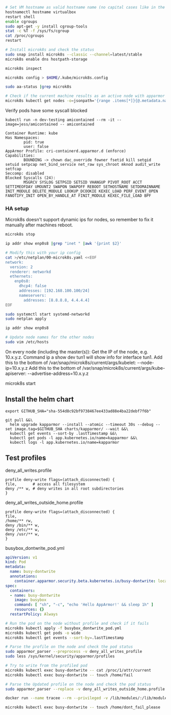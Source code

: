 

```bash
# Set VM hostname as valid hostname name (no capital cases like in the default "yourname@yourname-VirtualBox")
hostnamectl hostname virtualbox
restart shell
enable cgroups
sudo apt-get -y install cgroup-tools
stat -c %T -f /sys/fs/cgroup
cat /proc/cgroups
restart

# Install microk8s and check the status
sudo snap install microk8s --classic --channel=latest/stable
microk8s enable dns hostpath-storage

microk8s inspect

microk8s config > $HOME/.kube/microk8s.config

sudo aa-status |grep microk8s

# Check if the current machine results as an active node with apparmor enabled
microk8s kubectl get nodes -o=jsonpath='{range .items[*]}{@.metadata.name}: {.status.conditions[?(@.reason=="KubeletReady")].message}{"\n"}{end}'
```

Verify pods have some syscall blocked

`kubectl run -n dev-testing amicontained --rm -it --image=jess/amicontained -- amicontained`  

    Container Runtime: kube
    Has Namespaces:
            pid: true
            user: false
    AppArmor Profile: cri-containerd.apparmor.d (enforce)
    Capabilities:
            BOUNDING -> chown dac_override fowner fsetid kill setgid setuid setpcap net_bind_service net_raw sys_chroot mknod audit_write setfcap
    Seccomp: disabled
    Blocked Syscalls (24):
            MSGRCV SYSLOG SETPGID SETSID VHANGUP PIVOT_ROOT ACCT SETTIMEOFDAY UMOUNT2 SWAPON SWAPOFF REBOOT SETHOSTNAME SETDOMAINNAME INIT_MODULE DELETE_MODULE LOOKUP_DCOOKIE KEXEC_LOAD PERF_EVENT_OPEN FANOTIFY_INIT OPEN_BY_HANDLE_AT FINIT_MODULE KEXEC_FILE_LOAD BPF

### HA setup
Microk8s doesn't support dynamic ips for nodes, so remember to fix it manually after machines reboot.
```sh
microk8s stop

ip addr show enp0s8 |grep "inet " |awk '{print $2}'

# Modify this with your ip config
cat >/etc/netplan/00-microk8s.yaml <<EOF
network:
  version: 2
  renderer: networkd
  ethernets:
    enp0s8:
      dhcp4: false
      addresses: [192.168.100.100/24]
      nameservers:
        addresses: [8.8.8.8, 4.4.4.4]
EOF

sudo systemctl start systemd-networkd
sudo netplan apply

ip addr show enp0s8

# Update node names for the other nodes
sudo vim /etc/hosts
```

On every node (including the master(s)):
Get the IP of the node, e.g. 10.x.y.z. Command ip a show dev tun1 will show info for interface tun1.
Add this to the bottom of /var/snap/microk8s/current/args/kubelet:
--node-ip=10.x.y.z
Add this to the bottom of /var/snap/microk8s/current/args/kube-apiserver:
--advertise-address=10.x.y.z

microk8s start

## Install the helm chart
```
export GITHUB_SHA="sha-554d8c92bf9738467ee433ad88e4ba22debf7f6b"

git pull &&\
  helm upgrade kapparmor --install --atomic --timeout 30s --debug --set image.tag=$GITHUB_SHA charts/kapparmor/ --wait &&\
  kubectl get events --sort-by .lastTimestamp &&\
  kubectl get pods -l app.kubernetes.io/name=kapparmor &&\
  kubectl logs -l app.kubernetes.io/name=kapparmor

```

## Test profiles

deny_all_writes.profile  

    profile deny-write flags=(attach_disconnected) {
    file,       # access all filesystem
    deny /** w, # deny writes in all root subdirectories
    }

deny_all_writes_outside_home.profile

    profile deny-write flags=(attach_disconnected) {
    file,
    /home/** rw,
    deny /bin/** w,
    deny /etc/** w,
    deny /usr/** w,
    }

busybox_dontwrite_pod.yml
```yml
apiVersion: v1
kind: Pod
metadata:
  name: busy-dontwrite
  annotations:
    container.apparmor.security.beta.kubernetes.io/busy-dontwrite: localhost/deny-write
spec:
  containers:
  - name: busy-dontwrite
    image: busybox
    command: [ "sh", "-c", "echo 'Hello AppArmor!' && sleep 1h" ]
    resources: {}
  restartPolicy: Always
```

```bash
# Run the pod on the node without profile and check if it fails
microk8s kubectl apply -f busybox_dontwrite_pod.yml
microk8s kubectl get pods -o wide
microk8s kubectl get events --sort-by=.lastTimestamp

# Parse the profile on the node and check the pod status
sudo apparmor_parser --preprocess -v deny_all_writes_profile 
sudo less /sys/kernel/security/apparmor/profiles

# Try to write from the profiled pod
microk8s kubectl exec busy-dontwrite -- cat /proc/1/attr/current
microk8s kubectl exec busy-dontwrite -- touch /home/fail

# Parse the Updated profile on the node and check the pod status
sudo apparmor_parser --replace -v deny_all_writes_outside_home.profile

docker run --name tracee --rm --privileged -v /lib/modules/:/lib/modules/:ro -v /usr/src:/usr/src:ro -v /tmp/tracee:/tmp/tracee -it aquasec/tracee:0.4.0 --trace container=new

microk8s kubectl exec busy-dontwrite -- touch /home/dont_fail_please
```